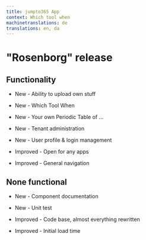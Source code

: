 ```yaml
---
title: jumpto365 App
context: Which tool when
machinetranslations: de
translations: en, da
---
```

# "Rosenborg" release 
## Functionality

* New - Ability to upload own stuff

* New - Which Tool When

* New - Your own Periodic Table of …

* New - Tenant administration

* New - User profile & login management

* Improved - Open for any apps

* Improved - General navigation

## None functional

* New - Component documentation

* New - Unit test

* Improved - Code base, almost everything rewritten

* Improved - Initial load time


